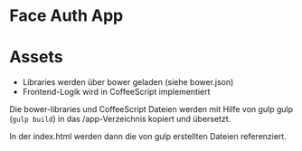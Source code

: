 # Face Auth App

# Assets
- Libraries werden über bower geladen (siehe bower.json)
- Frontend-Logik wird in CoffeeScript implementiert

Die bower-libraries und CoffeeScript Dateien werden mit Hilfe von gulp gulp (```gulp build```) in das /app-Verzeichnis kopiert und übersetzt.

In der index.html werden dann die von gulp erstellten Dateien referenziert.
